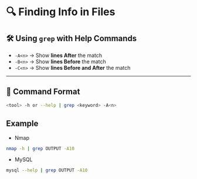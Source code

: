 # 🔍 Finding Info in Files

## 🛠 Using `grep` with Help Commands

- `-A<n>` → Show **<n> lines After** the match <Keyword>
- `-B<n>` → Show **<n> lines Before** the match <Keyword>
- `-C<n>` → Show **<n> lines Before and After** the match <Keyword>

---

## 📌 Command Format

```sh
<tool> -h or --help | grep <keyword> -A<n>
```

## Example

- Nmap 

```sh
nmap -h | grep OUTPUT -A10
```

- MySQL

```sh
mysql --help | grep OUTPUT -A10
```
